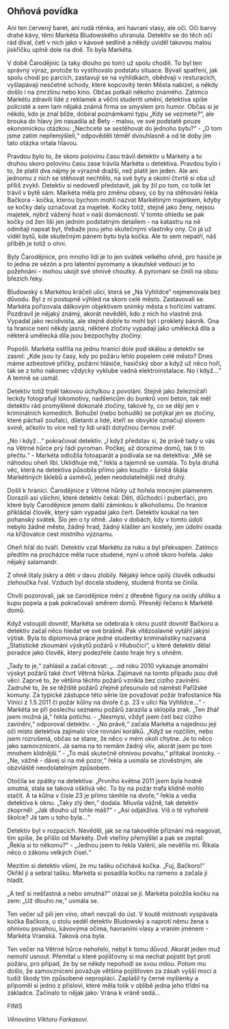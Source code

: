 ## Ohňová povídka

Ani ten červený baret, ani rudá rtěnka, ani havraní vlasy, ale oči. Oči barvy drahé kávy, těmi Markéta Bludowského uhranula. Detektiv se do těch očí rád díval, četl v nich jako v kávové sedlině a někdy uviděl takovou malou jiskřičku uplně dole na dně. To byla Markéta.

V době Čarodějnic (a taky dlouho po tom) už spolu chodili. To byl ten správný výraz, protože to vystihovalo podstatu situace. Bývali spatřeni, jak spolu chodí po parcích, zastavují se na vyhlídkách, obědvají v resturacích, vyšlapávají nesčetné schody, které kopcovitý terén Města nabízel, a někdy došlo i na zmrzlinu nebo kino. Občas potkali někoho známého. Zatímco Markétu zdravili lidé z reklamek a věční studenti umění, detektiva spíše policisté a sem tam nějaká známá firma se smyslem pro humor. Občas si je někdo, kdo je znal blíže, dobíral poznámkami typu „Kdy se vezmete?“, ale brouka do hlavy jim nasadila až Bety - malou, ve své podstatě pouze ekonomickou otázkou: „Nechcete se sestěhovat do jednoho bytu?“ - „O tom jsme zatím nepřemýšleli,“ odpověděli téměř dvouhlasně a od té doby jim tato otázka vrtala hlavou.

Pravdou bylo to, že skoro polovinu času trávil detektiv u Markéty a tu druhou skoro polovinu času zase trávila Markéta u detektiva. Pravdou bylo i to, že platit dva nájmy je výrazně dražší, než platit jen jeden. Ale ani jednomu z nich se stěhovat nechtělo, na své byty a okolní čtvrtě si oba už příliš zvykli. Detektiv si nedovedl představit, jak by žil po tom, co tolik let trávil v bytě sám. Markéta měla pro změnu obavy, co by na stěhování řekla Bačkora - kočka, kterou bychom mohli nazvat Markétiným majetkem, kdyby se kočky daly označovat za majetek. Kočky totiž, stejně jako ženy, nejsou majetek, nýbrž vážený host v naší domácnosti. V tomto ohledu se pak kočky od žen liší jen jedním podstatným detailem - na katastru na ně odmítají napsat byt, třebaže jsou jeho skutečnými vlastníky ony. Co já už viděl bytů, kde skutečným pánem bytu byla kočka. Ale to sem nepatří, náš příběh je totiž o ohni.

Byly Čarodějnice, pro mnoho lidí je to jen svátek velkého ohně, pro hasiče je to jedna ze sézón a pro latentní pyromany a skautské vedoucí je to požehnání - mohou ukojit své ohnivé choutky. A pyromani se činili na obou březích řeky.

Bludowský s Markétou kráčeli ulicí, která se „Na Vyhlídce“ nejmenovala bez důvodu. Byl z ní postupně výhled na skoro celé město. Zastavovali se. Markéta pořizovala dálkovým objektivem snímky města s hořícími vatrami. Pozdravil je nějaký známý, akorát nevěděli, kdo z nich ho vlastně zná. Vypadal jako recidivista, ale stejně dobře to mohl být i prokletý básník. Ona ta hranice není někdy jasná, některé zločiny vypadají jako umělecká díla a některá umělecká díla jsou bezpochyby zločiny.

Popošli. Markéta ostřila na jednu hranici dole pod skálou a detektiv se zasnil: „Kde jsou ty časy, kdy po požáru lehlo popelem celé město? Dnes máme azbestové příčky, požární hlásiče, hasičský sbor a když už něco hoří, tak se z toho nakonec vždycky vyklube vadná elektroinstalace. No i když…“ A temně se usmál.

Detektiv totiž trpěl takovou úchylkou z povolání. Stejně jako železničáři leckdy fotografují lokomotivy, nadšencům do bunkrů voní beton, tak měl detektiv rád promyšlené dokonalé zločiny, takové ty, co se dějí jen v kriminálních komediích. Bohužel (nebo bohudík) se potýkal jen se zločiny, které páchali zoufalci, diletanti a lidé, kteří se obvykle označují slovem svině, ačkoliv to více než ty lidi uráží dotyčnou černou zvěř.

„No i když…“ pokračoval detektiv. „I když představ si, že právě tady u vás na Větrné hůrce prý řádí pyroman. Počkej, až dorazíme domů, tak ti to přečtu.“ - Markéta odložila fotoaparát a podívala se na detektiva: „Mě se náhodou oheň líbí. Uklidňuje mě,“ řekla a tajemně se usmála. To byla druhá věc, která na detektiva působila přímo jako kouzlo - široká škála Markétiných šklebů a úsměvů, jeden neodolatelnější než druhý.

Došli k hranici. Čarodějnice z Větrné hůrky už hořela mocným plamenem. Dorazili asi všichni, které detektiv čekal: Děti, důchodci i puberťáci, pro které byly Čarodějnice jenom další záminkou k alkoholismu. Do hranice přikládal člověk, který sám vypadal jako čert. Detektiv koukal na ten pohanský svátek. Šlo jen o ty ohně. Jako v dobách, kdy v tomto údolí nebylo žádné město, žádný hrad, žádný klášter ani kostely, jen údolní osada na křížovatce cest místního významu.

Oheň hřál do tváří. Detektiv vzal Markétu za ruku a byl překvapen. Zatímco předtím na procházce měla ruce studené, nyní u ohně skoro hořela. Jako nějaký salamandr.

Z ohně lítaly jiskry a děti v davu zlobily. Nějaký lehce opilý člověk odkudsi zlehoučka řval. Vzduch byl docela studený, studená fronta se činila.

Chvíli pozorovali, jak se čarodějnice mění z dřevěné figury na oxidy uhlíku a kupu popela a pak pokračovali směrem domů. Přesněji řečeno k Markétě domů.

Když vstoupili dovnitř, Markéta se odebrala k oknu pustit dovnitř Bačkoru a detektiv začal něco hledat ve své brašně. Pak vítězoslavně vytáhl jakýsi výtisk. Byla to diplomová práce jedné studentky kriminalistiky nazvaná „Statistické zkoumání výskytů požárů v Hlubočici“, u které detektiv dělal poradce jako člověk, který podezřele často hraje hry s ohněm.

„Tady to je,“ zahlásil a začal citovat: „…od roku 2010 vykazuje anomální výskyt požárů také čtvrť Větrná hůrka. Zajímavé na tomto případu jsou dvě věci: Zaprvé to, že většina těchto požárů vznikla bez cizího zavinění. Zadruhé to, že se těžiště požárů zřejmě přesunulo od náměstí Pařížské komuny. Za typické zástupce této série lze považovat požár trafostanice Na Vinici z 1.5.2011 či požár kůlny na dvoře č.p. 23 v ulici Na Vyhlídce…“ - Markéta se při poslechu seznamu požárů zarazila a sklopila zrak. „Ten žhář jsem možná já,“ řekla potichu. - „Nesmysl, vždyť jsem četl bez cizího zavinění,“ odporoval detektiv. - „No právě,“ začala Markéta a najednou její oči místo detektiva zajímalo více rovnání korálků. „Když se rozčílím, nebo jsem rozrušená, občas se stane, že něco v mém okolí chytne. Je to něco jako samovznícení. Já sama na to nemám žádný vliv, akorát jsem po tom mnohem klidnější.“ - „To máš skutečně ohnivou povahu,“ přitakal ironicky. - „Ne, vážně - dávej si na mě pozor,“ řekla a usmála se zlověstným, ale obzvláště neodolatelným způsobem.

Otočila se zpátky na detektiva: „Prvního května 2011 jsem byla hodně smutná, stala se taková ošklivá věc. To by na požár trafa klidně mohlo stačit. A ta kůlna v čísle 23 je přímo támhle na dvoře,“ řekla a vedla detektiva k oknu. „Taky zlý den,“ dodala. Mluvila vážně, tak detektiv zkoprněl: „Jak dlouho už tohle máš?“ - „Asi odjakživa. Víš o té vyhořelé školce? Já tam u toho byla…“

Detektiv byl v rozpacích. Nevěděl, jak se na takovéhle přiznání má reagovat, tím spíše, že přišlo od Markéty. Dvě vteřiny přemýšlel a pak se zeptal: „Řekla si to někomu?“ - „Jednou jsem to řekla Valérii, ale nevěřila mi. Říkala něco o zákonu velkých čísel.“

Mezitím si detektiv všiml, že mu tašku očichává kočka. „Fuj, Bačkoro!“ Okřikl jí a sebral tašku. Markéta si posadila kočku na rameno a začala ji hladit.

„A teď si nešťastná a nebo smutná?“ otázal se jí. Markéta položila kočku na zem: „Už dlouho ne,“ usmála se.

Ten večer už pili jen víno, oheň nevzali do úst. V koutě místnosti vyspávala kočka Bačkora, u stolu seděl detektiv Bludowský a naproti němu žena s ohnivou povahou, kávovýma očima, havraními vlasy a vraním jménem - Markéta Vranská. Taková ona byla.

Ten večer na Větrné hůrce nehořelo, nebyl k tomu důvod. Akorát jeden muž nemohl usnout. Přemítal u které pojišťovny si má nechat pojistit byt proti požáru, pro případ, že by se někdy nepohodl se svou milou. Potom mu došlo, že samovznícení považuje většina pojišťoven za zásah vyšší moci a tudíž škody tím způsobené neproplácí. Zaplašil ty černé myšlenky a připoměl si jedno z přísloví, které měla tolik v oblibě jedna jeho třídní na základce. Začinalo to nějak jako: Vrána k vráně sedá…

FINIS

*Věnováno Viktoru Farkasovi.* 
